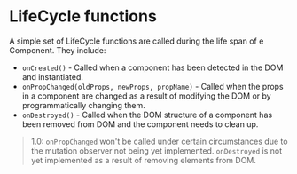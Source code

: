 # LifeCycle functions

A simple set of LifeCycle functions are called during the life span of
e Component. They include:

- `onCreated()` - Called when a component has been detected in the DOM and
instantiated.
- `onPropChanged(oldProps, newProps, propName)` - Called when the props in a component
are changed as a result of modifying the DOM or by programmatically 
changing them.
- `onDestroyed()` - Called when the DOM structure of a component has been
removed from DOM and the component needs to clean up.

> 1.0: `onPropChanged` won't be called under certain circumstances due to
> the mutation observer not being yet implemented. `onDestroyed` is not
> yet implemented as a result of removing elements from DOM.

